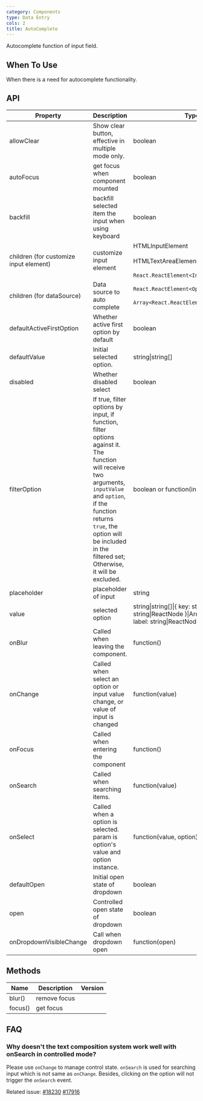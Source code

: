 ```yaml
---
category: Components
type: Data Entry
cols: 2
title: AutoComplete
---
```


Autocomplete function of input field.

## When To Use

When there is a need for autocomplete functionality.

## API

| Property                               | Description                                                                                                                                                                                                                                                    | Type                                                                                                              | Default     | Version |
| -------------------------------------- | -------------------------------------------------------------------------------------------------------------------------------------------------------------------------------------------------------------------------------------------------------------- | ----------------------------------------------------------------------------------------------------------------- | ----------- | ------- |
| allowClear                             | Show clear button, effective in multiple mode only.                                                                                                                                                                                                            | boolean                                                                                                           | false       |         |
| autoFocus                              | get focus when component mounted                                                                                                                                                                                                                               | boolean                                                                                                           | false       |         |
| backfill                               | backfill selected item the input when using keyboard                                                                                                                                                                                                           | boolean                                                                                                           | false       |         |
| children (for customize input element) | customize input element                                                                                                                                                                                                                                        | HTMLInputElement <br /><br /> HTMLTextAreaElement <br /><br /> `React.ReactElement<InputProps>`                   | `<Input />` |         |
| children (for dataSource)              | Data source to auto complete                                                                                                                                                                                                                                   | `React.ReactElement<OptionProps>` <br /><br /> `Array<React.ReactElement<OptionProps>>`                           | -           |         |
| defaultActiveFirstOption               | Whether active first option by default                                                                                                                                                                                                                         | boolean                                                                                                           | true        |         |
| defaultValue                           | Initial selected option.                                                                                                                                                                                                                                       | string\|string\[]                                                                                                 | -           |         |
| disabled                               | Whether disabled select                                                                                                                                                                                                                                        | boolean                                                                                                           | false       |         |
| filterOption                           | If true, filter options by input, if function, filter options against it. The function will receive two arguments, `inputValue` and `option`, if the function returns `true`, the option will be included in the filtered set; Otherwise, it will be excluded. | boolean or function(inputValue, option)                                                                           | true        |         |
| placeholder                            | placeholder of input                                                                                                                                                                                                                                           | string                                                                                                            | -           |         |
| value                                  | selected option                                                                                                                                                                                                                                                | string\|string\[]\|{ key: string, label: string\|ReactNode }\|Array&lt;{ key: string, label: string\|ReactNode }> | -           |         |
| onBlur                                 | Called when leaving the component.                                                                                                                                                                                                                             | function()                                                                                                        | -           |         |
| onChange                               | Called when select an option or input value change, or value of input is changed                                                                                                                                                                               | function(value)                                                                                                   | -           |         |
| onFocus                                | Called when entering the component                                                                                                                                                                                                                             | function()                                                                                                        | -           |         |
| onSearch                               | Called when searching items.                                                                                                                                                                                                                                   | function(value)                                                                                                   | -           |         |
| onSelect                               | Called when a option is selected. param is option's value and option instance.                                                                                                                                                                                 | function(value, option)                                                                                           | -           |         |
| defaultOpen                            | Initial open state of dropdown                                                                                                                                                                                                                                 | boolean                                                                                                           | -           |         |
| open                                   | Controlled open state of dropdown                                                                                                                                                                                                                              | boolean                                                                                                           | -           |         |
| onDropdownVisibleChange                | Call when dropdown open                                                                                                                                                                                                                                        | function(open)                                                                                                    | -           |         |

## Methods

| Name    | Description  | Version |
| ------- | ------------ | ------- |
| blur()  | remove focus |         |
| focus() | get focus    |         |

## FAQ

### Why doesn't the text composition system work well with onSearch in controlled mode?

Please use `onChange` to manage control state. `onSearch` is used for searching input which is not same as `onChange`. Besides, clicking on the option will not trigger the `onSearch` event.

Related issue: [#18230](https://github.com/ant-design/ant-design/issues/18230) [#17916](https://github.com/ant-design/ant-design/issues/17916)
